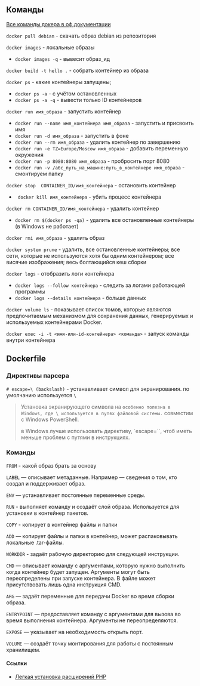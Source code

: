 ## Команды

[Все команды докера в оф.документации](https://docs.docker.com/engine/reference/commandline/docker/)

`docker pull debian` - скачать образ debian из репозитория

`docker images` - локальные образы

- `docker images -q` - вывесит образ_ид

`docker build -t hello .` - собрать контейнер из образа

`docker ps` - какие контейнеры запущены;

- `docker ps -a` - с учётом остановленных
- `docker ps -a -q` - вывести только ID контейнеров

`docker run имя_образа` - запустить контейнер

- `docker run --name имя_контейнера имя_образа` - запустить и присвоить имя
- `docker run -d имя_образа` - запустить в фоне
- `docker run --rm имя_образа` - удалить контейнер по завершению
- `docker run -e TZ=Europe/Moscow имя_образа` - добавить переменную окружения
- `docker run -p 8080:8080 имя_образа` - пробросить порт 8080
- `docker run -v /абс_путь_на_машине:путь_в_контейнере имя_образа` - смонтируем папку

`docker stop  CONTAINER_ID/имя_контейнера` - остановить контейнер

- ` docker kill имя_контейнера` - убить процесс контейнера

`docker rm CONTAINER_ID/имя_контейнера` - удалить контейнер

- `docker rm $(docker ps -qa)` - удалить все остановленные контейнеры (в Windows не работает)

`docker rmi имя_образа` - удалить образ

`docker system prune` - удалить, все остановленные контейнеры; все сети, которые не используются хотя бы одним
контейнером; все висячие изображения; весь болтающийся кеш сборки

`docker logs` - отобразить логи контейнера

- `docker logs --follow контейнера` - следить за логами работающей программы
- `docker logs --details контейнера` - больше данных

`docker volume ls` - показывает список томов, которые являются предпочитаемым механизмом для сохранения данных,
генерируемых и используемых контейнерами Docker.

`docker exec -i -t <имя-или-id-контейнера> <команда>` - запуск команды внутри контейнера

## Dockerfile

### Директивы парсера

`# escape=\ (backslash)` - устанавливает символ для экранирования. по умолчанию используется `\`

> Установка экранирующего символа на ` особенно полезна в Windows, где \ используется в путях файловой системы. `
> совместим с Windows PowerShell.
>
> в Windows лучше использовать директиву, `escape=``, чтоб иметь меньше проблем с путями в инструкциях.

### Команды

`FROM` - какой образ брать за основу

`LABEL` — описывает метаданные. Например — сведения о том, кто создал и поддерживает образ.

`ENV` — устанавливает постоянные переменные среды.

`RUN` - выполняет команду и создаёт слой образа. Используется для установки в контейнер пакетов.

`COPY` - копирует в контейнер файлы и папки

`ADD` — копирует файлы и папки в контейнер, может распаковывать локальные .tar-файлы.

`WORKDIR` - задаёт рабочую директорию для следующей инструкции.

`CMD` — описывает команду с аргументами, которую нужно выполнить когда контейнер будет запущен. Аргументы могут быть
переопределены при запуске контейнера. В файле может присутствовать лишь одна инструкция CMD.

`ARG` — задаёт переменные для передачи Docker во время сборки образа.

`ENTRYPOINT` — предоставляет команду с аргументами для вызова во время выполнения контейнера. Аргументы не
переопределяются.

`EXPOSE` — указывает на необходимость открыть порт.

`VOLUME` — создаёт точку монтирования для работы с постоянным хранилищем.

#### Ссылки

- [Легкая установка расширений PHP](https://github.com/mlocati/docker-php-extension-installer)